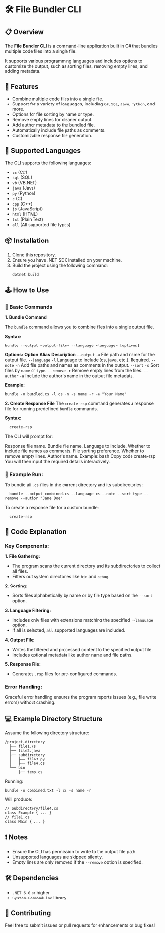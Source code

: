 # 🛠️ File Bundler CLI

## 📋 Overview

The **File Bundler CLI** is a command-line application built in C# that bundles multiple code files into a single file.

It supports various programming languages and includes options to customize the output, such as sorting files, removing empty lines, and adding metadata.

## 🚀 Features

- Combine multiple code files into a single file.
- Support for a variety of languages, including `C#`, `SQL`, `Java`, `Python`, and more.
- Options for file sorting by name or type.
- Remove empty lines for cleaner output.
- Add author metadata to the bundled file.
- Automatically include file paths as comments.
- Customizable response file generation.

## 🔧 Supported Languages

The CLI supports the following languages:
- `cs` (C#)
- `sql` (SQL)
- `vb` (VB.NET)
- `java` (Java)
- `py` (Python)
- `c` (C)
- `cpp` (C++)
- `js` (JavaScript)
- `html` (HTML)
- `txt` (Plain Text)
- `all` (All supported file types)

## 📦 Installation

1. Clone this repository.
2. Ensure you have .NET SDK installed on your machine.
3. Build the project using the following command:
   ```
   dotnet build
   ```
   
## 🕹️ How to Use

### 🔗 Basic Commands

**1. Bundle Command**

The `bundle` command allows you to combine files into a single output file.

**Syntax:**
```
bundle --output <output-file> --language <language> [options]
```

**Options:**
**Option**	**Alias**	 **Description**
`--output`	   `-o`	     File path and name for the output file.
`--language`	 `-l`      Language to include (cs, java, etc.). Required.
`--note`	     `-n`	     Add file paths and names as comments in the output.
`--sort`	     `-s`	     Sort files by `name` or `type`.
`--remove`     `-r`	     Remove empty lines from the files.
`--author`	   `-a`	     Include the author's name in the output file metadata.

**Example:**
```
bundle -o bundled.cs -l cs -n -s name -r -a "Your Name"
```

**2. Create Response File**
The `create-rsp` command generates a response file for running predefined `bundle` commands.

**Syntax:**
  ```
    create-rsp
  ```

The CLI will prompt for:

Response file name.
Bundle file name.
Language to include.
Whether to include file names as comments.
File sorting preference.
Whether to remove empty lines.
Author's name.
Example:
bash
Copy code
create-rsp
You will then input the required details interactively.

### 🌟 Example Run:
To bundle all `.cs` files in the current directory and its subdirectories:

```
  bundle --output combined.cs --language cs --note --sort type --remove --author "Jane Doe"
```

To create a response file for a custom bundle:
```
  create-rsp
```
## 🧠 Code Explanation

### Key Components:

**1. File Gathering:**

- The program scans the current directory and its subdirectories to collect all files.
- Filters out system directories like `bin` and `debug`.
  
**2. Sorting:**

- Sorts files alphabetically by name or by file type based on the `--sort` option.
  
**3. Language Filtering:**

- Includes only files with extensions matching the specified `--language` option.
- If all is selected, `all` supported languages are included.
  
**4. Output File:**

- Writes the filtered and processed content to the specified output file.
- Includes optional metadata like author name and file paths.

**5. Response File:**

- Generates `.rsp` files for pre-configured commands.
  
### Error Handling:

Graceful error handling ensures the program reports issues (e.g., file write errors) without crashing.

## 💻 Example Directory Structure
Assume the following directory structure:

```
/project-directory
  ├── file1.cs
  ├── file2.java
  ├── subdirectory
  │   ├── file3.py
  │   ├── file4.cs
  └── bin
      ├── temp.cs
```

Running:

```
bundle -o combined.txt -l cs -s name -r
```

Will produce:

```
// Subdirectory/file4.cs
class Example { ... }
// file1.cs
class Main { ... }
```

## ❗ Notes

- Ensure the CLI has permission to write to the output file path.
- Unsupported languages are skipped silently.
- Empty lines are only removed if the `--remove` option is specified.

## 🛠️ Dependencies

- `.NET 6.0` or higher
- `System.CommandLine` library

## 🤝 Contributing
Feel free to submit issues or pull requests for enhancements or bug fixes!
